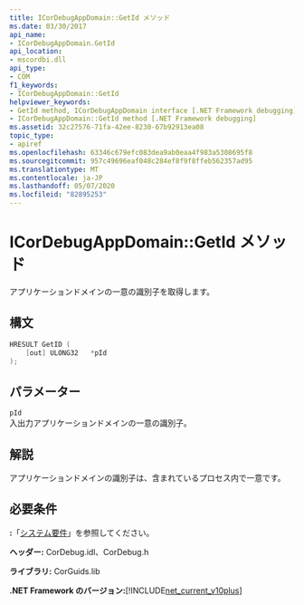 ```yaml
---
title: ICorDebugAppDomain::GetId メソッド
ms.date: 03/30/2017
api_name:
- ICorDebugAppDomain.GetId
api_location:
- mscordbi.dll
api_type:
- COM
f1_keywords:
- ICorDebugAppDomain::GetId
helpviewer_keywords:
- GetId method, ICorDebugAppDomain interface [.NET Framework debugging]
- ICorDebugAppDomain::GetId method [.NET Framework debugging]
ms.assetid: 32c27576-71fa-42ee-8230-67b92913ea08
topic_type:
- apiref
ms.openlocfilehash: 63346c679efc083dea9ab0eaa4f983a5308695f8
ms.sourcegitcommit: 957c49696eaf048c284ef8f9f8ffeb562357ad95
ms.translationtype: MT
ms.contentlocale: ja-JP
ms.lasthandoff: 05/07/2020
ms.locfileid: "82895253"
---
```

# <a name="icordebugappdomaingetid-method"></a>ICorDebugAppDomain::GetId メソッド
アプリケーションドメインの一意の識別子を取得します。  
  
## <a name="syntax"></a>構文  
  
```cpp  
HRESULT GetID (  
    [out] ULONG32   *pId  
);  
```  
  
## <a name="parameters"></a>パラメーター  
 `pId`  
 入出力アプリケーションドメインの一意の識別子。  
  
## <a name="remarks"></a>解説  
 アプリケーションドメインの識別子は、含まれているプロセス内で一意です。  
  
## <a name="requirements"></a>必要条件  
 **:**「[システム要件](../../get-started/system-requirements.md)」を参照してください。  
  
 **ヘッダー:** CorDebug.idl、CorDebug.h  
  
 **ライブラリ:** CorGuids.lib  
  
 **.NET Framework のバージョン:**[!INCLUDE[net_current_v10plus](../../../../includes/net-current-v10plus-md.md)]
